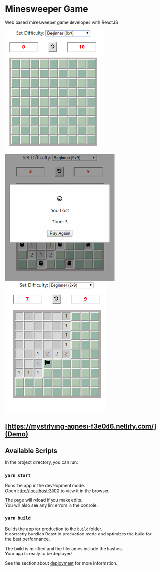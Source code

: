 # Minesweeper Game
Web based minesweeper game developed with ReactJS

![alt text](https://github.com/ThapaMahesh/minesweeper/blob/master/public/images/minesweeper.PNG?raw=true)
![alt text](https://github.com/ThapaMahesh/minesweeper/blob/master/public/images/minesweeper-lost.PNG?raw=true)
![alt text](https://github.com/ThapaMahesh/minesweeper/blob/master/public/images/minesweeper-select.PNG?raw=true)

## [https://mystifying-agnesi-f3e0d6.netlify.com/](Demo)

## Available Scripts

In the project directory, you can run:

### `yarn start`

Runs the app in the development mode.<br />
Open [http://localhost:3000](http://localhost:3000) to view it in the browser.

The page will reload if you make edits.<br />
You will also see any lint errors in the console.

### `yarn build`

Builds the app for production to the `build` folder.<br />
It correctly bundles React in production mode and optimizes the build for the best performance.

The build is minified and the filenames include the hashes.<br />
Your app is ready to be deployed!

See the section about [deployment](https://facebook.github.io/create-react-app/docs/deployment) for more information.
